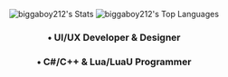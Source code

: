 <div align="center">

![biggaboy212's Stats](https://github-readme-stats.vercel.app/api?username=biggaboy212&theme=dark&show_icons=true&hide_border=true&count_private=true) ![biggaboy212's Top Languages](https://github-readme-stats.vercel.app/api/top-langs/?username=biggaboy212&theme=dark&show_icons=true&hide_border=true&layout=compact)

### • UI/UX Developer & Designer

### • C#/C++ & Lua/LuaU Programmer

</div>
